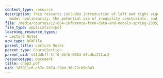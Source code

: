 ```yaml
---
content_type: resource
description: This resource includes introduction of left and right eigenveectors,
  model nonlinearity, the potential use of inequality constraints, and sampling adequacy.
file: /media/courses/12-864-inference-from-data-and-models-spring-2005/103911c6e57e987429bd30a72cb9d043_chap3.pdf
file_type: application/pdf
learning_resource_types:
- Lecture Notes
ocw_type: OCWFile
parent_title: Lecture Notes
parent_type: CourseSection
parent_uid: e31ddbff-1ff0-3bfb-0353-d7cdba211ac2
resourcetype: Document
title: chap3.pdf
uid: 103911c6-e57e-9874-29bd-30a72cb9d043
---
```


